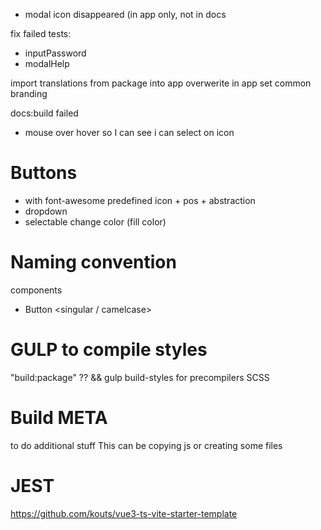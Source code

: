 - modal icon disappeared (in app only, not in docs

fix failed tests:
- inputPassword
- modalHelp

import translations from package into app
overwerite in app
set common branding


docs:build failed

- mouse over hover so I can see i can select on icon


# Buttons
- with font-awesome predefined icon + pos + abstraction
- dropdown
- selectable change color (fill color)


# Naming convention
components
 - Button <singular / camelcase>




# GULP to compile styles
"build:package" ??
&& gulp build-styles
for precompilers SCSS

# Build META 
to do additional stuff
This can be copying js or creating some files



# JEST
https://github.com/kouts/vue3-ts-vite-starter-template
